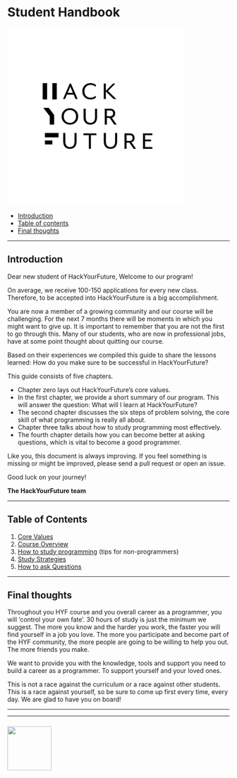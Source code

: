 # Student Handbook

![](./images/hyf-logo.png)

* [Introduction](#introduction)
* [Table of contents](#table-of-contents)
* [Final thoughts](#final-thoughts)

---

## Introduction

Dear new student of HackYourFuture, Welcome to our program!

On average, we receive 100-150 applications for every new class. Therefore, to be accepted into HackYourFuture is a big accomplishment.

You are now a member of a growing community and our course will be challenging. For the next 7 months there will be moments in which you might want to give up. It is important to remember that you are not the first to go through this. Many of our students, who are now in professional jobs, have at some point thought about quitting our course.

Based on their experiences we compiled this guide to share the lessons learned: How do you make sure to be successful in HackYourFuture?

This guide consists of five chapters. 
* Chapter zero lays out HackYourFuture’s core values.
* In the first chapter, we provide a short summary of our program. This will answer the question: What will I learn at HackYourFuture? 
* The second chapter discusses the six steps of problem solving, the core skill of what programming is really all about. 
* Chapter three talks about how to study programming most effectively. 
* The fourth chapter details how you can become better at asking questions, which is vital to become a good programmer. 


Like you, this document is always improving. If you feel something is missing or might be improved, please send a pull request or open an issue.

Good luck on your journey!

__The HackYourFuture team__

---

## Table of Contents

1. [Core Values](./00-core-values.md)
1. [Course Overview](./01-course-overview.md) 
1. [How to study programming](./02-how-to-study-programming.md) (tips for non-programmers)
1. [Study Strategies](./03-study-strategies.md)
1. [How to ask Questions](./04-how-to-ask-questions.md)

---

## Final thoughts 

Throughout you HYF course and you overall career as a programmer, you will ‘control your own fate’. 30 hours of study is just the minimum we suggest. The more you know and the harder you work, the faster you will find yourself in a job you love. The more you participate and become part of the HYF community, the more people are going to be willing to help you out. The more friends you make.

We want to provide you with the knowledge, tools and support you need to build a career as a programmer. To support yourself and your loved ones.

This is not a race against the curriculum or a race against other students. This is a race against yourself, so be sure to come up first every time, every day.
We are glad to have you on board!

___
___
### <a href="https://hackyourfuture.be" target="_blank"><img src="https://pbs.twimg.com/profile_images/984474625009741824/Bs_qKx6-_400x400.jpg" width="100" height="100"></img></a>
